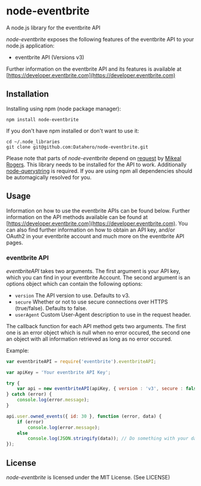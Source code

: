# node-eventbrite

A node.js library for the eventbrite API

_node-eventbrite_ exposes the following features of the eventbrite API to your node.js application:
 
 * eventbrite API (Versions v3)

Further information on the eventbrite API and its features is available at [https://developer.eventbrite.com](https://developer.eventbrite.com)

## Installation

Installing using npm (node package manager):

    npm install node-eventbrite
    
If you don't have npm installed or don't want to use it:

    cd ~/.node_libraries
    git clone git@github.com:Datahero/node-eventbrite.git

Please note that parts of _node-eventbrite_ depend on [request](http://github.com/mikeal/request) by [Mikeal Rogers](http://github.com/mikeal). This library needs to be installed for the API to work. Additionally [node-querystring](http://github.com/visionmedia/node-querystring) is required. If you are using npm all dependencies should be automagically resolved for you.

## Usage

Information on how to use the eventbrite APIs can be found below. Further information on the API methods available can be found at [https://developer.eventbrite.com](https://developer.eventbrite.com). You can also find further information on how to obtain an API key, and/or OAuth2 in your eventbrite account and much more on the eventbrite API pages.

### eventbrite API

_eventbriteAPI_ takes two arguments. The first argument is your API key, which you can find in your eventbrite Account. The second argument is an options object which can contain the following options:

 * `version` The API version to use. Defaults to v3.
 * `secure` Whether or not to use secure connections over HTTPS (true/false). Defaults to false.
 * `userAgent` Custom User-Agent description to use in the request header.
 
The callback function for each API method gets two arguments. The first one is an error object which is null when no error occured, the second one an object with all information retrieved as long as no error occured.

Example:

```javascript
var eventbriteAPI = require('eventbrite').eventbriteAPI;

var apiKey = 'Your eventbrite API Key';

try { 
    var api = new eventbriteAPI(apiKey, { version : 'v3', secure : false });
} catch (error) {
    console.log(error.message);
}

api.user.owned_events({ id: 30 }, function (error, data) {
    if (error)
        console.log(error.message);
    else
        console.log(JSON.stringify(data)); // Do something with your data!
});

```
  
## License

_node-eventbrite_ is licensed under the MIT License. (See LICENSE) 
